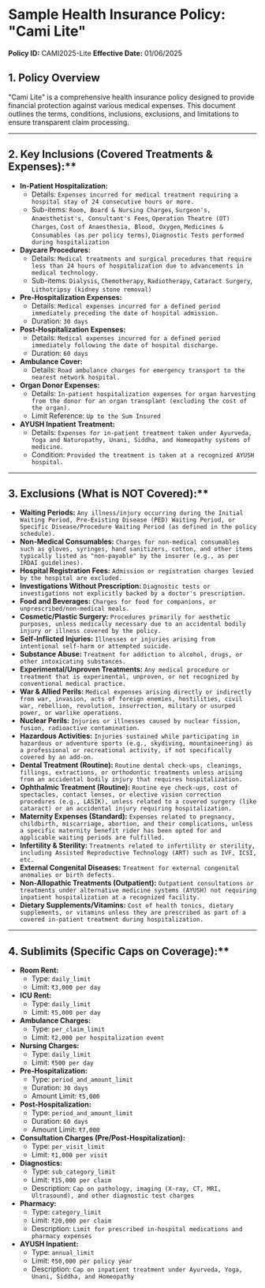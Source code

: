 # Sample Health Insurance Policy: "Cami Lite"

**Policy ID:** CAMI2025-Lite
**Effective Date:** 01/06/2025

## 1. Policy Overview

"Cami Lite" is a comprehensive health insurance policy designed to provide financial protection against various medical expenses. This document outlines the terms, conditions, inclusions, exclusions, and limitations to ensure transparent claim processing.

---

## 2. Key Inclusions (Covered Treatments & Expenses):\*\*

- **In-Patient Hospitalization:**
  - Details: `Expenses incurred for medical treatment requiring a hospital stay of 24 consecutive hours or more.`
  - Sub-items: `Room, Board & Nursing Charges`, `Surgeon's, Anaesthetist's, Consultant's Fees`, `Operation Theatre (OT) Charges`, `Cost of Anaesthesia, Blood, Oxygen`, `Medicines & Consumables (as per policy terms)`, `Diagnostic Tests performed during hospitalization`
- **Daycare Procedures:**
  - Details: `Medical treatments and surgical procedures that require less than 24 hours of hospitalization due to advancements in medical technology.`
  - Sub-items: `Dialysis`, `Chemotherapy`, `Radiotherapy`, `Cataract Surgery`, `Lithotripsy (kidney stone removal)`
- **Pre-Hospitalization Expenses:**
  - Details: `Medical expenses incurred for a defined period immediately preceding the date of hospital admission.`
  - Duration: `30 days`
- **Post-Hospitalization Expenses:**
  - Details: `Medical expenses incurred for a defined period immediately following the date of hospital discharge.`
  - Duration: `60 days`
- **Ambulance Cover:**
  - Details: `Road ambulance charges for emergency transport to the nearest network hospital.`
- **Organ Donor Expenses:**
  - Details: `In-patient hospitalization expenses for organ harvesting from the donor for an organ transplant (excluding the cost of the organ).`
  - Limit Reference: `Up to the Sum Insured`
- **AYUSH Inpatient Treatment:**
  - Details: `Expenses for in-patient treatment taken under Ayurveda, Yoga and Naturopathy, Unani, Siddha, and Homeopathy systems of medicine.`
  - Condition: `Provided the treatment is taken at a recognized AYUSH hospital.`

---

## 3. Exclusions (What is NOT Covered):\*\*

- **Waiting Periods:** `Any illness/injury occurring during the Initial Waiting Period, Pre-Existing Disease (PED) Waiting Period, or Specific Disease/Procedure Waiting Period (as defined in the policy schedule).`
- **Non-Medical Consumables:** `Charges for non-medical consumables such as gloves, syringes, hand sanitizers, cotton, and other items typically listed as "non-payable" by the insurer (e.g., as per IRDAI guidelines).`
- **Hospital Registration Fees:** `Admission or registration charges levied by the hospital are excluded.`
- **Investigations Without Prescription:** `Diagnostic tests or investigations not explicitly backed by a doctor's prescription.`
- **Food and Beverages:** `Charges for food for companions, or unprescribed/non-medical meals.`
- **Cosmetic/Plastic Surgery:** `Procedures primarily for aesthetic purposes, unless medically necessary due to an accidental bodily injury or illness covered by the policy.`
- **Self-Inflicted Injuries:** `Illnesses or injuries arising from intentional self-harm or attempted suicide.`
- **Substance Abuse:** `Treatment for addiction to alcohol, drugs, or other intoxicating substances.`
- **Experimental/Unproven Treatments:** `Any medical procedure or treatment that is experimental, unproven, or not recognized by conventional medical practice.`
- **War & Allied Perils:** `Medical expenses arising directly or indirectly from war, invasion, acts of foreign enemies, hostilities, civil war, rebellion, revolution, insurrection, military or usurped power, or warlike operations.`
- **Nuclear Perils:** `Injuries or illnesses caused by nuclear fission, fusion, radioactive contamination.`
- **Hazardous Activities:** `Injuries sustained while participating in hazardous or adventure sports (e.g., skydiving, mountaineering) as a professional or recreational activity, if not specifically covered by an add-on.`
- **Dental Treatment (Routine):** `Routine dental check-ups, cleanings, fillings, extractions, or orthodontic treatments unless arising from an accidental bodily injury that requires hospitalization.`
- **Ophthalmic Treatment (Routine):** `Routine eye check-ups, cost of spectacles, contact lenses, or elective vision correction procedures (e.g., LASIK), unless related to a covered surgery (like cataract) or an accidental injury requiring hospitalization.`
- **Maternity Expenses (Standard):** `Expenses related to pregnancy, childbirth, miscarriage, abortion, and their complications, unless a specific maternity benefit rider has been opted for and applicable waiting periods are fulfilled.`
- **Infertility & Sterility:** `Treatments related to infertility or sterility, including Assisted Reproductive Technology (ART) such as IVF, ICSI, etc.`
- **External Congenital Diseases:** `Treatment for external congenital anomalies or birth defects.`
- **Non-Allopathic Treatments (Outpatient):** `Outpatient consultations or treatments under alternative medicine systems (AYUSH) not requiring inpatient hospitalization at a recognized facility.`
- **Dietary Supplements/Vitamins:** `Cost of health tonics, dietary supplements, or vitamins unless they are prescribed as part of a covered in-patient treatment during hospitalization.`

---

## 4. Sublimits (Specific Caps on Coverage):\*\*

- **Room Rent:**
  - Type: `daily_limit`
  - Limit: `₹3,000 per day`
- **ICU Rent:**
  - Type: `daily_limit`
  - Limit: `₹5,000 per day`
- **Ambulance Charges:**
  - Type: `per_claim_limit`
  - Limit: `₹2,000 per hospitalization event`
- **Nursing Charges:**
  - Type: `daily_limit`
  - Limit: `₹500 per day`
- **Pre-Hospitalization:**
  - Type: `period_and_amount_limit`
  - Duration: `30 days`
  - Amount Limit: `₹5,000`
- **Post-Hospitalization:**
  - Type: `period_and_amount_limit`
  - Duration: `60 days`
  - Amount Limit: `₹7,000`
- **Consultation Charges (Pre/Post-Hospitalization):**
  - Type: `per_visit_limit`
  - Limit: `₹1,000 per visit`
- **Diagnostics:**
  - Type: `sub_category_limit`
  - Limit: `₹15,000 per claim`
  - Description: `Cap on pathology, imaging (X-ray, CT, MRI, Ultrasound), and other diagnostic test charges`
- **Pharmacy:**
  - Type: `category_limit`
  - Limit: `₹20,000 per claim`
  - Description: `Limit for prescribed in-hospital medications and pharmacy expenses`
- **AYUSH Inpatient:**
  - Type: `annual_limit`
  - Limit: `₹50,000 per policy year`
  - Description: `Cap on inpatient treatment under Ayurveda, Yoga, Unani, Siddha, and Homeopathy`
